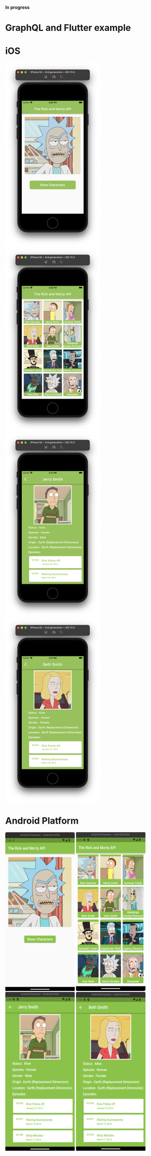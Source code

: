 **In progress**
# GraphQL and Flutter example

# iOS

<p align="left">
<img src="https://github.com/CodingFlutter/flutter_graphql/blob/main/assets/pics/ios_pic1.png" width="300" height="580" hspace="0"/> 
<img src="https://github.com/CodingFlutter/flutter_graphql/blob/main/assets/pics/ios_pic2.png" width="300" height="580" hspace="0"/>
<img src="https://github.com/CodingFlutter/flutter_graphql/blob/main/assets/pics/ios_pic3.png" width="300" height="580" hspace="0"/> 
<img src="https://github.com/CodingFlutter/flutter_graphql/blob/main/assets/pics/ios_pic4.png" width="300" height="580" hspace="0"/>
</p>

# Android Platform

<p align="left">
<img src="https://github.com/CodingFlutter/flutter_graphql/blob/main/assets/pics/and_pic1.png" width="220" height="500"/> 
<img src="https://github.com/CodingFlutter/flutter_graphql/blob/main/assets/pics/and_pic2.png" width="220" height="500"/>
<img src="https://github.com/CodingFlutter/flutter_graphql/blob/main/assets/pics/and_pic3.png" width="220" height="500"/> 
<img src="https://github.com/CodingFlutter/flutter_graphql/blob/main/assets/pics/and_pic4.png" width="220" height="500"/>
</p>
